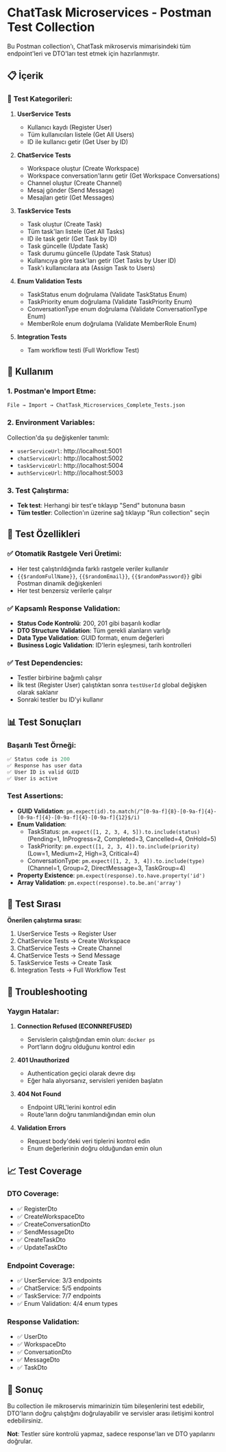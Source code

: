 # ChatTask Microservices - Postman Test Collection

Bu Postman collection'ı, ChatTask mikroservis mimarisindeki tüm endpoint'leri ve DTO'ları test etmek için hazırlanmıştır.

## 📋 İçerik

### 🔧 **Test Kategorileri:**

1. **UserService Tests**

   - Kullanıcı kaydı (Register User)
   - Tüm kullanıcıları listele (Get All Users)
   - ID ile kullanıcı getir (Get User by ID)

2. **ChatService Tests**

   - Workspace oluştur (Create Workspace)
   - Workspace conversation'larını getir (Get Workspace Conversations)
   - Channel oluştur (Create Channel)
   - Mesaj gönder (Send Message)
   - Mesajları getir (Get Messages)

3. **TaskService Tests**

   - Task oluştur (Create Task)
   - Tüm task'ları listele (Get All Tasks)
   - ID ile task getir (Get Task by ID)
   - Task güncelle (Update Task)
   - Task durumu güncelle (Update Task Status)
   - Kullanıcıya göre task'ları getir (Get Tasks by User ID)
   - Task'ı kullanıcılara ata (Assign Task to Users)

4. **Enum Validation Tests**

   - TaskStatus enum doğrulama (Validate TaskStatus Enum)
   - TaskPriority enum doğrulama (Validate TaskPriority Enum)
   - ConversationType enum doğrulama (Validate ConversationType Enum)
   - MemberRole enum doğrulama (Validate MemberRole Enum)

5. **Integration Tests**
   - Tam workflow testi (Full Workflow Test)

## 🚀 Kullanım

### 1. **Postman'e Import Etme:**

```
File → Import → ChatTask_Microservices_Complete_Tests.json
```

### 2. **Environment Variables:**

Collection'da şu değişkenler tanımlı:

- `userServiceUrl`: http://localhost:5001
- `chatServiceUrl`: http://localhost:5002
- `taskServiceUrl`: http://localhost:5004
- `authServiceUrl`: http://localhost:5003

### 3. **Test Çalıştırma:**

- **Tek test**: Herhangi bir test'e tıklayıp "Send" butonuna basın
- **Tüm testler**: Collection'ın üzerine sağ tıklayıp "Run collection" seçin

## 🎯 Test Özellikleri

### ✅ **Otomatik Rastgele Veri Üretimi:**

- Her test çalıştırıldığında farklı rastgele veriler kullanılır
- `{{$randomFullName}}`, `{{$randomEmail}}`, `{{$randomPassword}}` gibi Postman dinamik değişkenleri
- Her test benzersiz verilerle çalışır

### ✅ **Kapsamlı Response Validation:**

- **Status Code Kontrolü**: 200, 201 gibi başarılı kodlar
- **DTO Structure Validation**: Tüm gerekli alanların varlığı
- **Data Type Validation**: GUID formatı, enum değerleri
- **Business Logic Validation**: ID'lerin eşleşmesi, tarih kontrolleri

### ✅ **Test Dependencies:**

- Testler birbirine bağımlı çalışır
- İlk test (Register User) çalıştıktan sonra `testUserId` global değişken olarak saklanır
- Sonraki testler bu ID'yi kullanır

## 📊 Test Sonuçları

### **Başarılı Test Örneği:**

```javascript
✅ Status code is 200
✅ Response has user data
✅ User ID is valid GUID
✅ User is active
```

### **Test Assertions:**

- **GUID Validation**: `pm.expect(id).to.match(/^[0-9a-f]{8}-[0-9a-f]{4}-[0-9a-f]{4}-[0-9a-f]{4}-[0-9a-f]{12}$/i)`
- **Enum Validation**:
  - TaskStatus: `pm.expect([1, 2, 3, 4, 5]).to.include(status)` (Pending=1, InProgress=2, Completed=3, Cancelled=4, OnHold=5)
  - TaskPriority: `pm.expect([1, 2, 3, 4]).to.include(priority)` (Low=1, Medium=2, High=3, Critical=4)
  - ConversationType: `pm.expect([1, 2, 3, 4]).to.include(type)` (Channel=1, Group=2, DirectMessage=3, TaskGroup=4)
- **Property Existence**: `pm.expect(response).to.have.property('id')`
- **Array Validation**: `pm.expect(response).to.be.an('array')`

## 🔄 Test Sırası

**Önerilen çalıştırma sırası:**

1. UserService Tests → Register User
2. ChatService Tests → Create Workspace
3. ChatService Tests → Create Channel
4. ChatService Tests → Send Message
5. TaskService Tests → Create Task
6. Integration Tests → Full Workflow Test

## 🐛 Troubleshooting

### **Yaygın Hatalar:**

1. **Connection Refused (ECONNREFUSED)**

   - Servislerin çalıştığından emin olun: `docker ps`
   - Port'ların doğru olduğunu kontrol edin

2. **401 Unauthorized**

   - Authentication geçici olarak devre dışı
   - Eğer hala alıyorsanız, servisleri yeniden başlatın

3. **404 Not Found**

   - Endpoint URL'lerini kontrol edin
   - Route'ların doğru tanımlandığından emin olun

4. **Validation Errors**
   - Request body'deki veri tiplerini kontrol edin
   - Enum değerlerinin doğru olduğundan emin olun

## 📈 Test Coverage

### **DTO Coverage:**

- ✅ RegisterDto
- ✅ CreateWorkspaceDto
- ✅ CreateConversationDto
- ✅ SendMessageDto
- ✅ CreateTaskDto
- ✅ UpdateTaskDto

### **Endpoint Coverage:**

- ✅ UserService: 3/3 endpoints
- ✅ ChatService: 5/5 endpoints
- ✅ TaskService: 7/7 endpoints
- ✅ Enum Validation: 4/4 enum types

### **Response Validation:**

- ✅ UserDto
- ✅ WorkspaceDto
- ✅ ConversationDto
- ✅ MessageDto
- ✅ TaskDto

## 🎉 Sonuç

Bu collection ile mikroservis mimarinizin tüm bileşenlerini test edebilir, DTO'ların doğru çalıştığını doğrulayabilir ve servisler arası iletişimi kontrol edebilirsiniz.

**Not**: Testler süre kontrolü yapmaz, sadece response'ları ve DTO yapılarını doğrular.
